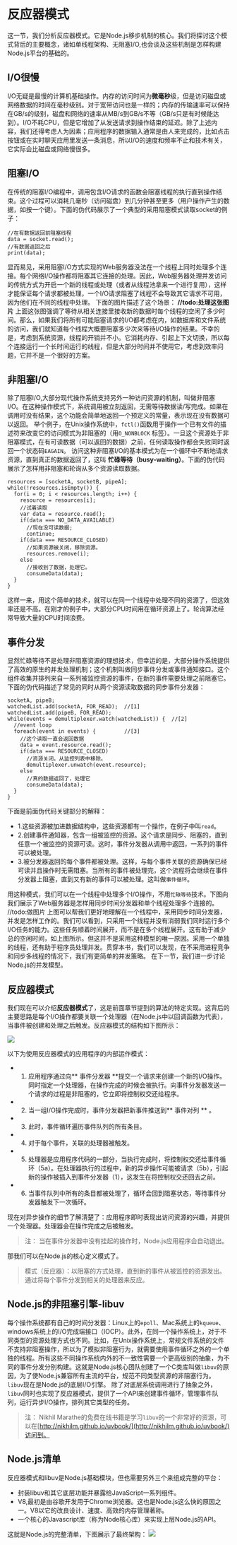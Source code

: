 # 反应器模式
这一节，我们分析反应器模式。它是Node.js移步机制的核心。我们将探讨这个模式背后的主要概念，诸如单线程架构、无阻塞I/O,也会谈及这些机制是怎样构建Node.js平台的基础的。
## I/O很慢
I/O无疑是最慢的计算机基础操作。内存的访问时间为**微毫秒**级，但是访问磁盘或网络数据的时间在毫秒级别。对于宽带访问也是一样的；内存的传输速率可以保持在GB/s的级别，磁盘和网络的速率从MB/s到GB/s不等（GB/s只是有时候能达到）。I/O不耗CPU，但是它增加了从发送请求到操作结束的延迟。除了上述内容，我们还得考虑人为因素；应用程序的数据输入通常是由人来完成的，比如点击按钮或在实时聊天应用里发送一条消息，所以I/O的速度和频率不止和技术有关，它实际会比磁盘或网络慢很多。
## 阻塞I/O
在传统的阻塞I/O编程中，调用包含I/O请求的函数会阻塞线程的执行直到操作结束。这个过程可以消耗几毫秒（访问磁盘）到几分钟甚至更多（用户操作产生的数据，如按一个键）。下面的伪代码展示了一个典型的采用阻塞模式读取socket的例子：

```
//在有数据返回前阻塞线程
data = socket.read();
//有数据返回之后
print(data);
```
显而易见，采用阻塞I/O方式实现的Web服务器没法在一个线程上同时处理多个连接。每个网络I/O操作都将阻塞其它连接的处理。因此，Web服务器处理并发访问的传统方式为开启一个新的线程或处理（或者从线程池拿来一个进行复用），这样才能保证每个请求都被处理，一个I/O请求阻塞了线程不会导致其它请求不可用，因为他们在不同的线程中处理。
下面的图片描述了这个场景：
**//todo:处理这张图片**
上面这张图强调了等待从相关连接里接收新的数据时每个线程的空闲了多少时间。那么，如果我们将所有可能阻塞请求的I/O都考虑在内，如数据库和文件系统的访问，我们就知道每个线程大概要阻塞多少次来等待I/O操作的结果。不幸的是，考虑到系统资源，线程的开销并不小。它消耗内存、引起上下文切换，所以每个连接运行一个长时间运行的线程，但是大部分时间并不使用它，考虑到效率问题，它并不是一个很好的方案。
## 非阻塞I/O
除了阻塞I/O,大部分现代操作系统支持另外一种访问资源的机制，叫做非阻塞I/O。在这种操作模式下，系统调用被立刻返回，无需等待数据读/写完成。如果在调用时没有结果，这个功能会简单地返回一个预定义的常量，表示现在没有数据可以返回。
举个例子，在Unix操作系统中，`fctl()`函数用于操作一个已有文件的描述符来改变它的访问模式为非阻塞的（用`O_NONBLOCK` 标签）。一旦这个资源处于非阻塞模式，在有可读数据（可以返回的数据）之前，任何读取操作都会失败同时返回一个状态码`EAGAIN`。
访问这种非阻塞I/O的基本模式为在一个循环中不断地请求资源，直到真正的数据返回了，这叫 **忙碌等待（busy-waiting）**。下面的伪代码展示了怎样用非阻塞和轮询从多个资源读取数据。

```
resources = [socketA, socketB, pipeA];
while(!resources.isEmpty()) {
  for(i = 0; i < resources.length; i++) {
    resource = resources[i];
    //试着读取
    var data = resource.read();
    if(data === NO_DATA_AVAILABLE)
      //现在没可读数据;
      continue;
    if(data === RESOURCE_CLOSED)
      //如果资源被关闭，移除资源。
      resources.remove(i);
    else
      //接收到了数据，处理它。
      consumeData(data);
  }
}
```
这样一来，用这个简单的技术，就可以在同一个线程中处理不同的资源了，但这效率还是不高。在刚才的例子中，大部分CPU时间用在循环资源上了。轮询算法经常导致大量的CPU时间浪费。
## 事件分发
显然忙碌等待不是处理非阻塞资源的理想技术，但幸运的是，大部分操作系统提供了高效的原生的并发处理机制；这个机制叫做同步事件分发或事件通知接口。这个组件收集并排列来自一系列被监控资源的事件，在新的事件需要处理之前阻塞它。下面的伪代码描述了常见的同时从两个资源读取数据的同步事件分发器：

```
socketA, pipeB;
watchedList.add(socketA, FOR_READ);  //[1]
watchedList.add(pipeB, FOR_READ);
while(events = demultiplexer.watch(watchedList)) {  //[2]
  //event loop
  foreach(event in events) {         //[3]
    //这个读取一直会返回数据
    data = event.resource.read();
    if(data === RESOURCE_CLOSED)
      //资源关闭，从监控列表中移除。
      demultiplexer.unwatch(event.resource);
    else
      //真的数据返回了，处理它
      consumeData(data);
  }
}
```
下面是前面伪代码关键部分的解释：

*   1.这些资源被加进数据结构中，这些资源都有一个操作，在例子中叫`read`。
*   2.创建事件通知器，包含一组被监控的资源。这个请求是同步、阻塞的，直到任意一个被监控的资源可读。这时，事件分发器从调用中返回，一系列的事件可以被处理。
*   3.被分发器返回的每个事件都被处理。这样，与每个事件关联的资源确保已经可读并且操作时无需阻塞。当所有的事件被处理完，这个流程将会继续在事件分发器上阻塞，直到又有新的事件可以被处理。这叫做`事件循环`。


用这种模式，我们可以在一个线程中处理多个I/O操作，不用`忙碌等待`技术。下图向我们展示了Web服务器是怎样用同步时间分发器和单个线程处理多个连接的。
//todo:做图片
上图可以帮我们更好地理解在一个线程中，采用同步时间分发器，并发是怎样工作的。我们可以看到，只采用一个线程并没有消弱我们同时运行多个I/O任务的能力。这些任务顺着时间展开，而不是在多个线程展开。这有助于减少总的空闲时间，如上图所示。但这并不是采用这种模型的唯一原因。采用一个单独的线程，还有助于程序员处理并发。贯穿本书，我们可以发现，在不采用进程竞争和同步多线程的情况下，我们有更简单的并发策略。
在下一节，我们进一步讨论Node.js的并发模型。

## 反应器模式
我们现在可以介绍**反应器模式**了，这是前面章节提到的算法的特定实现。这背后的主要思路是每个I/O操作都要关联一个处理器（在Node.js中以回调函数为代表），当事件被创建和处理之后触发。反应器模式的结构如下图所示：

![](./images/reactor-pattern.png)

以下为使用反应器模式的应用程序的内部运作模式：

* 1. 应用程序通过向** 事件分发器 **提交一个请求来创建一个新的I/O操作。同时指定一个处理器，在操作完成的时候会被执行。向事件分发器发送一个请求的过程是非阻塞的，它立即将控制权交还给程序。
* 2. 当一组I/O操作完成时，事件分发器把新事件推送到** 事件对列 ** 。
* 3. 此时，事件循环遍历事件队列的所有条目。
* 4. 对于每个事件，关联的处理器被触发。
* 5. 处理器是应用程序代码的一部分，当执行完成时，将控制权交还给事件循环（5a）。在处理器执行的过程中，新的异步操作可能被请求（5b），引起新的操作被插入到事件分发器（1），这发生在将控制权交还回去之前。
* 6. 当事件队列中所有的条目都被处理了，循环会回到阻塞状态，等待事件分发器触发下一次循环。

现在对异步操作的细节了解清楚了：应用程序即时表现出访问资源的兴趣，并提供一个处理器。处理器会在操作完成之后被触发。

> 注：
> 当在事件分发器中没有挂起的操作时，Node.js应用程序会自动退出。

那我们可以在Node.js的核心定义模式了。

> 模式（反应器）：以阻塞的方式处理，直到新的事件从被监控的资源发出。通过将每个事件分发到相关的处理器来反应。

## Node.js的非阻塞引擎-libuv
每个操作系统都有自己的时间分发器：Linux上的`epoll`、Mac系统上的`kqueue`、windows系统上的I/O完成端接口（IOCP）。此外，在同一个操作系统上，对于不同类型的资源处理方式也不同。比如，在Unix操作系统上，常规文件系统的文件不支持非阻塞操作，所以为了模拟非阻塞行为，就需要使用事件循环之外的一个单独的线程。所有这些不同操作系统内外的不一致性需要一个更高级别的抽象，为不同的事件分发分别构建。这就是Node.js核心团队创建了一个C类库叫做`libuv`的原因，为了使Node.js兼容所有主流的平台，规范不同类型资源的非阻塞行为。`libuv`现在是Node.js的底层I/O引擎。
除了对底层系统调用进行了抽象之外，`libuv`同时也实现了反应器模式，提供了一个API来创建事件循环，管理事件队列，运行异步I/O操作，排列其它类型的任务。
> 注：
> Nikhil Marathe的免费在线书籍是学习`libuv`的一个非常好的资源，可以在[http://nikhilm.github.io/uvbook/](http://nikhilm.github.io/uvbook/)访问到。

## Node.js清单
反应器模式和libuv是Node.js基础模块，但也需要另外三个来组成完整的平台：

* 封装libuv和其它底层功能并暴露给JavaScript一系列组件。
* V8,最初是由谷歌开发用于Chrome浏览器。这也是Node.js这么快的原因之一。V8以它的改良设计、速度、高效的内存管理著称。
* 一个核心的Javascript库（称为Node核心库）来实现上层Node.js的API。

这就是Node.js的完整清单，下图展示了最终架构：
![](images/node-recipe.png)




